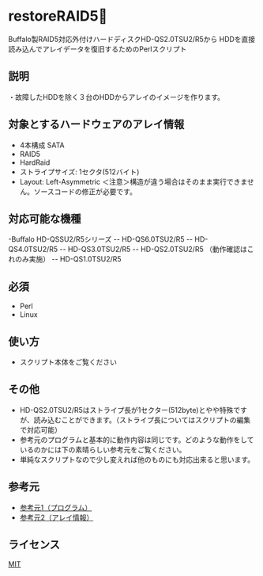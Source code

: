 # restoreRAID5

Buffalo製RAID5対応外付けハードディスクHD-QS2.0TSU2/R5から
HDDを直接読み込んでアレイデータを復旧するためのPerlスクリプト

## 説明

・故障したHDDを除く３台のHDDからアレイのイメージを作ります。

## 対象とするハードウェアのアレイ情報
- 4本構成 SATA
- RAID5
- HardRaid
- ストライプサイズ: 1セクタ(512バイト)
- Layout: Left-Asymmetric
＜注意＞構造が違う場合はそのまま実行できません。ソースコードの修正が必要です。

## 対応可能な機種
-Buffalo HD-QSSU2/R5シリーズ
-- HD-QS6.0TSU2/R5
-- HD-QS4.0TSU2/R5 
-- HD-QS3.0TSU2/R5
-- HD-QS2.0TSU2/R5 （動作確認はこれのみ実施）
-- HD-QS1.0TSU2/R5

## 必須

- Perl
- Linux

## 使い方
- スクリプト本体をご覧ください

## その他

- HD-QS2.0TSU2/R5はストライプ長が1セクター(512byte)とやや特殊ですが、読み込むことができます。（ストライプ長についてはスクリプトの編集で対応可能）
- 参考元のプログラムと基本的に動作内容は同じです。どのような動作をしているのかには下の素晴らしい参考元をご覧ください。
- 単純なスクリプトなので少し変えれば他のものにも対応出来ると思います。

## 参考元
- [参考元1（プログラム）](http://www.maniac.ne.jp/~maniac/weblog/archives/2009/06/raid5.html)
- [参考元2（アレイ情報）](http://3309masa.blog130.fc2.com/blog-category-4.html)

## ライセンス
[MIT](http://b4b4r07.mit-license.org)
